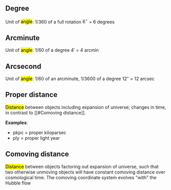 ## Degree
Unit of <mark class="hltr-pink">angle</mark>: $1/360$ of a full rotation
$6^\circ$ = 6 degrees


## Arcminute
Unit of <mark class="hltr-pink">angle</mark>: $1/60$ of a degree
$4'$ = 4 arcmin


## Arcsecond
Unit of <mark class="hltr-pink">angle</mark>: 1/60 of an arcminute, $1/3600$ of a degree
$12''$ = 12 arcsec


## Proper distance
<mark class="hltr-pink">Distance</mark> between objects including expansion of universe; changes in time, in contrast to [[#Comoving distance]].

**Examples**:
- pkpc = proper kiloparsec
- ply = proper light year

## Comoving distance
<mark class="hltr-pink">Distance</mark> between objects factoring out expansion of universe, such that two otherwise unmoving objects will have constant comoving distance over cosmological time. The comoving coordinate system evolves "with" the Hubble flow